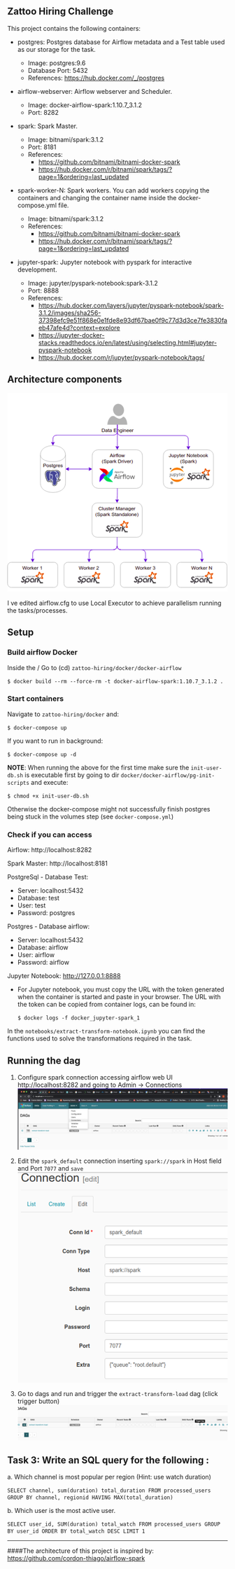 ## Zattoo Hiring Challenge 

This project contains the following containers:

* postgres: Postgres database for Airflow metadata and a Test table used as our storage for the task.
    * Image: postgres:9.6
    * Database Port: 5432
    * References: https://hub.docker.com/_/postgres

* airflow-webserver: Airflow webserver and Scheduler.
    * Image: docker-airflow-spark:1.10.7_3.1.2
    * Port: 8282

* spark: Spark Master.
    * Image: bitnami/spark:3.1.2
    * Port: 8181
    * References: 
      * https://github.com/bitnami/bitnami-docker-spark
      * https://hub.docker.com/r/bitnami/spark/tags/?page=1&ordering=last_updated

* spark-worker-N: Spark workers. You can add workers copying the containers and changing the container name inside the docker-compose.yml file.
    * Image: bitnami/spark:3.1.2
    * References: 
      * https://github.com/bitnami/bitnami-docker-spark
      * https://hub.docker.com/r/bitnami/spark/tags/?page=1&ordering=last_updated

* jupyter-spark: Jupyter notebook with pyspark for interactive development.
  * Image: jupyter/pyspark-notebook:spark-3.1.2
  * Port: 8888
  * References: 
    * https://hub.docker.com/layers/jupyter/pyspark-notebook/spark-3.1.2/images/sha256-37398efc9e51f868e0e1fde8e93df67bae0f9c77d3d3ce7fe3830faeb47afe4d?context=explore
    * https://jupyter-docker-stacks.readthedocs.io/en/latest/using/selecting.html#jupyter-pyspark-notebook
    * https://hub.docker.com/r/jupyter/pyspark-notebook/tags/

## Architecture components

![](./doc/architecture.png "Architecture")


I ve edited airflow.cfg to use Local Executor to achieve parallelism running the tasks/processes. 


## Setup

### Build airflow Docker

Inside the / Go to (cd) `zattoo-hiring/docker/docker-airflow`

    $ docker build --rm --force-rm -t docker-airflow-spark:1.10.7_3.1.2 .


### Start containers

Navigate to `zattoo-hiring/docker` and:

    $ docker-compose up

If you want to run in background:

    $ docker-compose up -d

**NOTE**: When running the above for the first time make sure the `init-user-db.sh` is executable first by going to dir `docker/docker-airflow/pg-init-scripts` and execute:

    $ chmod +x init-user-db.sh 

Otherwise the docker-compose might not successfully finish postgres being stuck in the volumes step (see `docker-compose.yml`) 

### Check if you can access

Airflow: http://localhost:8282

Spark Master: http://localhost:8181

PostgreSql - Database Test:

* Server: localhost:5432
* Database: test
* User: test
* Password: postgres

Postgres - Database airflow:

* Server: localhost:5432
* Database: airflow
* User: airflow
* Password: airflow

Jupyter Notebook: http://127.0.0.1:8888
  * For Jupyter notebook, you must copy the URL with the token generated when the container is started and paste in your browser. The URL with the token can be copied from container logs, can be found in:
  
        $ docker logs -f docker_jupyter-spark_1

In the `notebooks/extract-transform-notebook.ipynb` you can find the functions used to solve the transformations required in the task.   
  
## Running the dag

1. Configure spark connection accessing airflow web UI http://localhost:8282 and going to Admin -> Connections
   ![](./doc/edit_connections_airflow_page.png "Airflow Connections")

2. Edit the `spark_default` connection inserting `spark://spark` in Host field and Port `7077` and `save`
    ![](./doc/airflow_spark_connection.png "Airflow Spark connection")

3. Go to dags and run and trigger the `extract-transform-load` dag (click trigger button)
    ![](./doc/trigger_dag.png "trigger dag")

## Task 3: Write an SQL query for the following :
a. Which channel is most popular per region (Hint: use watch duration)

    SELECT channel, sum(duration) total_duration FROM processed_users GROUP BY channel, regionid HAVING MAX(total_duration)

b. Which user is the most active user.

    SELECT user_id, SUM(duration) total_watch FROM processed_users GROUP BY user_id ORDER BY total_watch DESC LIMIT 1  

-----------------------


####The architecture of this project is inspired by: https://github.com/cordon-thiago/airflow-spark 